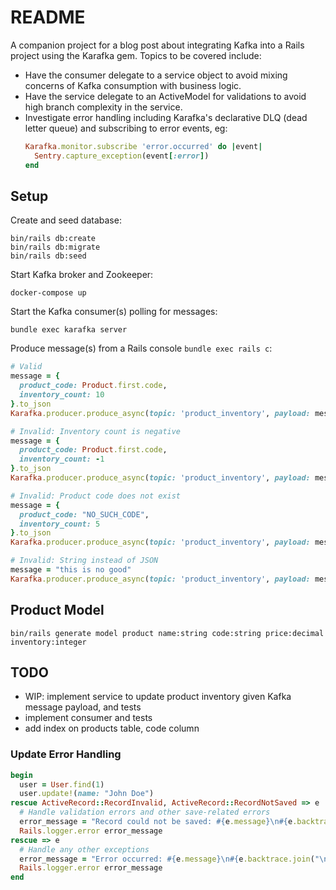 # README

A companion project for a blog post about integrating Kafka into a Rails project using the Karafka gem. Topics to be covered include:
* Have the consumer delegate to a service object to avoid mixing concerns of Kafka consumption with business logic.
* Have the service delegate to an ActiveModel for validations to avoid high branch complexity in the service.
* Investigate error handling including Karafka's declarative DLQ (dead letter queue) and subscribing to error events, eg:
  ```ruby
  Karafka.monitor.subscribe 'error.occurred' do |event|
    Sentry.capture_exception(event[:error])
  end
  ```

## Setup

Create and seed database:

```
bin/rails db:create
bin/rails db:migrate
bin/rails db:seed
```

Start Kafka broker and Zookeeper:

```
docker-compose up
```

Start the Kafka consumer(s) polling for messages:

```
bundle exec karafka server
```

Produce message(s) from a Rails console `bundle exec rails c`:

```ruby
# Valid
message = {
  product_code: Product.first.code,
  inventory_count: 10
}.to_json
Karafka.producer.produce_async(topic: 'product_inventory', payload: message)

# Invalid: Inventory count is negative
message = {
  product_code: Product.first.code,
  inventory_count: -1
}.to_json
Karafka.producer.produce_async(topic: 'product_inventory', payload: message)

# Invalid: Product code does not exist
message = {
  product_code: "NO_SUCH_CODE",
  inventory_count: 5
}.to_json
Karafka.producer.produce_async(topic: 'product_inventory', payload: message)

# Invalid: String instead of JSON
message = "this is no good"
Karafka.producer.produce_async(topic: 'product_inventory', payload: message)
```

## Product Model

```
bin/rails generate model product name:string code:string price:decimal inventory:integer
```

## TODO

- WIP: implement service to update product inventory given Kafka message payload, and tests
- implement consumer and tests
- add index on products table, code column

### Update Error Handling

```ruby
begin
  user = User.find(1)
  user.update!(name: "John Doe")
rescue ActiveRecord::RecordInvalid, ActiveRecord::RecordNotSaved => e
  # Handle validation errors and other save-related errors
  error_message = "Record could not be saved: #{e.message}\n#{e.backtrace.join("\n")}"
  Rails.logger.error error_message
rescue => e
  # Handle any other exceptions
  error_message = "Error occurred: #{e.message}\n#{e.backtrace.join("\n")}"
  Rails.logger.error error_message
end
```
